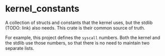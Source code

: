 # kernel_constants

A collection of structs and constants that the kernel uses,
but the stdlib (TODO: link) also needs.
This crate is their common source of truth.

For example, this project defines the `syscall` numbers.
Both the kernel and the stdlib use those numbers, so that
there is no need to maintain two separate lists.